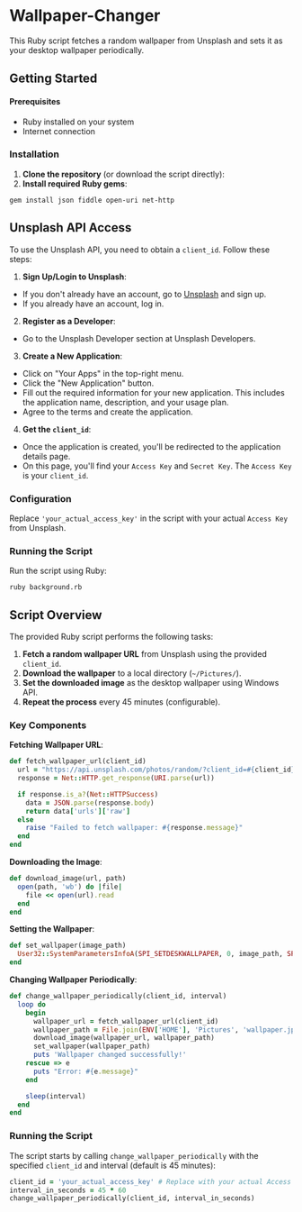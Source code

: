 # Wallpaper-Changer

This Ruby script fetches a random wallpaper from Unsplash and sets it as your desktop wallpaper periodically.

## Getting Started
#### Prerequisites
-   Ruby installed on your system
-   Internet connection

### Installation
1. **Clone the repository** (or download the script directly):
2. **Install required Ruby gems**:

```
gem install json fiddle open-uri net-http
```

## Unsplash API Access

To use the Unsplash API, you need to obtain a `client_id`. Follow these steps:

1. **Sign Up/Login to Unsplash**:

-   If you don't already have an account, go to [Unsplash](https://unsplash.com/) and sign up.
-   If you already have an account, log in.

2. **Register as a Developer**:
- Go to the Unsplash Developer section at Unsplash Developers.

3. **Create a New Application**:
-   Click on "Your Apps" in the top-right menu.
-   Click the "New Application" button.
-   Fill out the required information for your new application. This includes the application name, description, and your usage plan.
-   Agree to the terms and create the application.
4. **Get the `client_id`**:
-   Once the application is created, you'll be redirected to the application details page.
-   On this page, you'll find your `Access Key` and `Secret Key`. The `Access Key` is your `client_id`.

### Configuration
Replace `'your_actual_access_key'` in the script with your actual `Access Key` from Unsplash.

### Running the Script
Run the script using Ruby:
```
ruby background.rb
```

## Script Overview

The provided Ruby script performs the following tasks:

1.  **Fetch a random wallpaper URL** from Unsplash using the provided `client_id`.
2.  **Download the wallpaper** to a local directory (`~/Pictures/`).
3.  **Set the downloaded image** as the desktop wallpaper using Windows API.
4.  **Repeat the process** every 45 minutes (configurable).

### Key Components
**Fetching Wallpaper URL**:
```ruby
def fetch_wallpaper_url(client_id)
  url = "https://api.unsplash.com/photos/random/?client_id=#{client_id}"
  response = Net::HTTP.get_response(URI.parse(url))

  if response.is_a?(Net::HTTPSuccess)
    data = JSON.parse(response.body)
    return data['urls']['raw']
  else
    raise "Failed to fetch wallpaper: #{response.message}"
  end
end
```
**Downloading the Image**:
```ruby
def download_image(url, path)
  open(path, 'wb') do |file|
    file << open(url).read
  end
end
```

**Setting the Wallpaper**:
```ruby
def set_wallpaper(image_path)
  User32::SystemParametersInfoA(SPI_SETDESKWALLPAPER, 0, image_path, SPIF_UPDATEINIFILE | SPIF_SENDWININICHANGE)
end
```
**Changing Wallpaper Periodically**:
```ruby
def change_wallpaper_periodically(client_id, interval)
  loop do
    begin
      wallpaper_url = fetch_wallpaper_url(client_id)
      wallpaper_path = File.join(ENV['HOME'], 'Pictures', 'wallpaper.jpg')
      download_image(wallpaper_url, wallpaper_path)
      set_wallpaper(wallpaper_path)
      puts 'Wallpaper changed successfully!'
    rescue => e
      puts "Error: #{e.message}"
    end

    sleep(interval)
  end
end
```
### Running the Script
The script starts by calling `change_wallpaper_periodically` with the specified `client_id` and interval (default is 45 minutes):
```ruby
client_id = 'your_actual_access_key' # Replace with your actual Access Key from Unsplash
interval_in_seconds = 45 * 60
change_wallpaper_periodically(client_id, interval_in_seconds)
```


